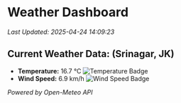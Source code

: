 
# Weather Dashboard

_Last Updated: 2025-04-24 14:09:23_

## Current Weather Data: (Srinagar, JK)
- **Temperature:** 16.7 °C ![Temperature Badge](https://img.shields.io/badge/Temperature-Low%20Temp-blue)
- **Wind Speed:** 6.9 km/h ![Wind Speed Badge](https://img.shields.io/badge/Wind%20Speed-Light%20Wind-blue)

*Powered by Open-Meteo API*
